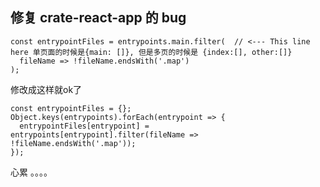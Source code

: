## 修复 crate-react-app 的 bug


```
const entrypointFiles = entrypoints.main.filter(  // <--- This line here 单页面的时候是{main: []}, 但是多页的时候是 {index:[], other:[]}
  fileName => !fileName.endsWith('.map')
);
```

修改成这样就ok了
```
const entrypointFiles = {};
Object.keys(entrypoints).forEach(entrypoint => {
  entrypointFiles[entrypoint] = entrypoints[entrypoint].filter(fileName => !fileName.endsWith('.map'));
});
```

心累 。。。。